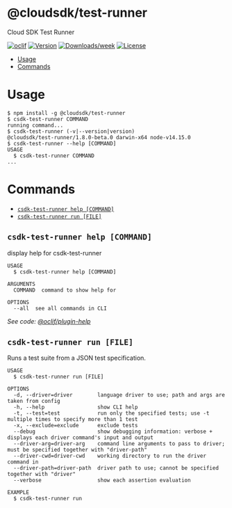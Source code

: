 @cloudsdk/test-runner
=====================

Cloud SDK Test Runner

[![oclif](https://img.shields.io/badge/cli-oclif-brightgreen.svg)](https://oclif.io)
[![Version](https://img.shields.io/npm/v/@cloudsdk/test-runner.svg)](https://npmjs.org/package/@cloudsdk/test-runner)
[![Downloads/week](https://img.shields.io/npm/dw/@cloudsdk/test-runner.svg)](https://npmjs.org/package/@cloudsdk/test-runner)
[![License](https://img.shields.io/npm/l/@cloudsdk/test-runner.svg)](https://github.com///blob/master/package.json)

<!-- toc -->
* [Usage](#usage)
* [Commands](#commands)
<!-- tocstop -->
# Usage
<!-- usage -->
```sh-session
$ npm install -g @cloudsdk/test-runner
$ csdk-test-runner COMMAND
running command...
$ csdk-test-runner (-v|--version|version)
@cloudsdk/test-runner/1.8.0-beta.0 darwin-x64 node-v14.15.0
$ csdk-test-runner --help [COMMAND]
USAGE
  $ csdk-test-runner COMMAND
...
```
<!-- usagestop -->
# Commands
<!-- commands -->
* [`csdk-test-runner help [COMMAND]`](#csdk-test-runner-help-command)
* [`csdk-test-runner run [FILE]`](#csdk-test-runner-run-file)

## `csdk-test-runner help [COMMAND]`

display help for csdk-test-runner

```
USAGE
  $ csdk-test-runner help [COMMAND]

ARGUMENTS
  COMMAND  command to show help for

OPTIONS
  --all  see all commands in CLI
```

_See code: [@oclif/plugin-help](https://github.com/oclif/plugin-help/blob/v2.2.3/src/commands/help.ts)_

## `csdk-test-runner run [FILE]`

Runs a test suite from a JSON test specification.

```
USAGE
  $ csdk-test-runner run [FILE]

OPTIONS
  -d, --driver=driver        language driver to use; path and args are taken from config
  -h, --help                 show CLI help
  -t, --test=test            run only the specified tests; use -t multiple times to specify more than 1 test
  -x, --exclude=exclude      exclude tests
  --debug                    show debugging information: verbose + displays each driver command's input and output
  --driver-arg=driver-arg    command line arguments to pass to driver; must be specified together with "driver-path"
  --driver-cwd=driver-cwd    working directory to run the driver command in
  --driver-path=driver-path  driver path to use; cannot be specified together with "driver"
  --verbose                  show each assertion evaluation

EXAMPLE
  $ csdk-test-runner run
```
<!-- commandsstop -->
